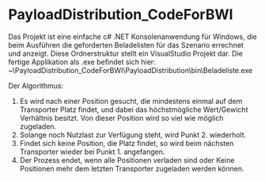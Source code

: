 # PayloadDistribution_CodeForBWI

Das Projekt ist eine einfache c# .NET Konsolenanwendung für Windows, die beim Ausführen die geforderten Beladelisten für das Szenario errechnet und anzeigt.
Diese Ordnerstruktur stellt ein VisualStudio Projekt dar.
Die fertige Applikation als .exe befindet sich hier: ~\PayloadDistribution_CodeForBWI\PayloadDistribution\bin\Beladeliste.exe

Der Algorithmus:
1. Es wird nach einer Position gesucht, die mindestens einmal auf dem Transporter Platz findet, und dabei das höchstmögliche Wert/Gewicht Verhältnis besitzt.
   Von dieser Position wird so viel wie möglich zugeladen.
2. Solange noch Nutzlast zur Verfügung steht, wird Punkt 2. wiederholt.
3. Findet sich keine Position, die Platz findet, so wird beim nächsten Transporter wieder bei Punkt 1. angefangen.
4. Der Prozess endet, wenn alle Positionen verladen sind oder Keine Positionen mehr dem letzten Transporter zugeladen werden können.

